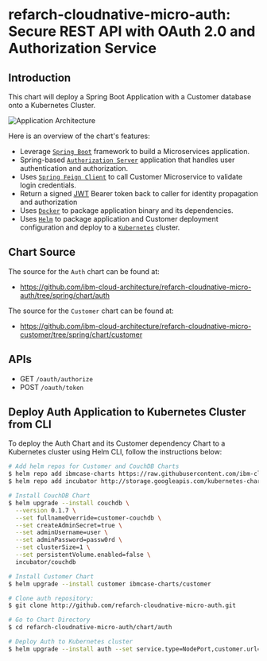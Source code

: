 # refarch-cloudnative-micro-auth: Secure REST API with OAuth 2.0 and Authorization Service

## Introduction
This chart will deploy a Spring Boot Application with a Customer database onto a Kubernetes Cluster.

![Application Architecture](https://github.com/fabiogomezdiaz/refarch-cloudnative-auth/raw/spring/static/diagrams/auth.png?raw=true)

Here is an overview of the chart's features:
- Leverage [`Spring Boot`](https://projects.spring.io/spring-boot/) framework to build a Microservices application.
- Spring-based [`Authorization Server`](https://spring.io/projects/spring-security-oauth) application that handles user authentication and authorization.
- Uses [`Spring Feign Client`](https://cloud.spring.io/spring-cloud-netflix/multi/multi_spring-cloud-feign.html) to call Customer Microservice to validate login credentials.
- Return a signed [JWT](https://jwt.io) Bearer token back to caller for identity propagation and authorization
- Uses [`Docker`](https://docs.docker.com/) to package application binary and its dependencies.
- Uses [`Helm`](https://helm.sh/) to package application and Customer deployment configuration and deploy to a [`Kubernetes`](https://kubernetes.io/) cluster. 

## Chart Source
The source for the `Auth` chart can be found at:
* https://github.com/ibm-cloud-architecture/refarch-cloudnative-micro-auth/tree/spring/chart/auth

The source for the `Customer` chart can be found at:
* https://github.com/ibm-cloud-architecture/refarch-cloudnative-micro-customer/tree/spring/chart/customer

## APIs
- GET `/oauth/authorize`
- POST `/oauth/token`

## Deploy Auth Application to Kubernetes Cluster from CLI
To deploy the Auth Chart and its Customer dependency Chart to a Kubernetes cluster using Helm CLI, follow the instructions below:
```bash
# Add helm repos for Customer and CouchDB Charts
$ helm repo add ibmcase-charts https://raw.githubusercontent.com/ibm-cloud-architecture/refarch-cloudnative-kubernetes/spring/docs/charts
$ helm repo add incubator http://storage.googleapis.com/kubernetes-charts-incubator

# Install CouchDB Chart
$ helm upgrade --install couchdb \
  --version 0.1.7 \
  --set fullnameOverride=customer-couchdb \
  --set createAdminSecret=true \
  --set adminUsername=user \
  --set adminPassword=passw0rd \
  --set clusterSize=1 \
  --set persistentVolume.enabled=false \
  incubator/couchdb

# Install Customer Chart
$ helm upgrade --install customer ibmcase-charts/customer

# Clone auth repository:
$ git clone http://github.com/refarch-cloudnative-micro-auth.git

# Go to Chart Directory
$ cd refarch-cloudnative-micro-auth/chart/auth

# Deploy Auth to Kubernetes cluster
$ helm upgrade --install auth --set service.type=NodePort,customer.url=http://customer-customer:8082 .
```